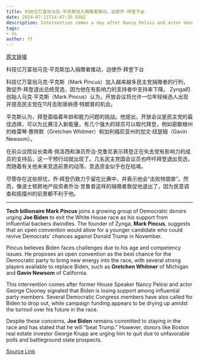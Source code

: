 ```yaml
---
title: 科技亿万富翁马克·平克斯加入捐赠者推动，迫使乔·拜登下台
date: 2024-07-11T14:47:35.550Z
description: Intervention comes a day after Nancy Pelosi and actor George Clooney heaped pressure on US president
tags: 
- us
author: ft
---
```


[原文链接](https://ft.com/content/f17af1ae-b6a4-47b0-a5c4-2659ec2fab86)

科技亿万富翁马克·平克斯加入捐赠者推动，迫使乔·拜登下台

科技亿万富翁马克·平克斯（Mark Pincus）加入越来越多民主党捐赠者的行列，敦促乔·拜登退出总统竞选，因为他在有影响力的支持者中支持率下降。 Zynga的创始人马克·平克斯（Mark Pincus）认为，开放会议将允许一位年轻候选人出现并提高民主党在11月击败唐纳德·特朗普的机会。

平克斯认为，拜登面临着年龄和能力问题的挑战。他提出，开放会议是民主党的最佳选择，可以为比赛注入新能量，有几个强大的球员可以取代拜登，例如密歇根州的格雷琴·惠特默（Gretchen Whitmer）和加利福尼亚州的加文·纽瑟姆（Gavin Newsom）。

在前众议院议长南希·佩洛西和演员乔治·克鲁尼表示拜登正在失去党有影响力的成员的支持后，这一干预行动就出现了。几名民主党国会议员也呼吁拜登退出竞选，而随着有关他未来竞选前景的动荡，竞选资金似乎也在枯竭。

尽管存在这些担忧，乔·拜登仍致力于留在比赛中，并表示他会“击败特朗普”。然而，像波士顿房地产投资者乔治·克鲁普这样的捐赠者敦促他退出了，因为民意调查和摇摆州的前景都不利于他。

---

 **Tech billionaire Mark Pincus** joins a growing group of Democratic donors urging **Joe Biden** to exit the White House race as his support from influential backers dwindles. The founder of Zynga, **Mark Pincus**, suggests that an open convention would allow for a younger candidate who could revive Democrats' chances against Donald Trump in November.

Pincus believes Biden faces challenges due to his age and competency issues. He proposes an open convention as the best chance for the Democratic party to bring new energy into the race, with several strong players available to replace Biden, such as **Gretchen Whitmer** of Michigan and **Gavin Newsom** of California.

This intervention comes after former House Speaker Nancy Pelosi and actor George Clooney signaled that Biden is losing support among influential party members. Several Democratic Congress members have also called for Biden to drop out, while campaign funding appears to be drying up amidst the turmoil over his future in the race.

Despite these concerns, **Joe Biden** remains committed to staying in the race and has stated that he will "beat Trump." However, donors like Boston real estate investor George Krupp are urging him to quit due to unfavorable polls and battleground state prospects.

[Source Link](https://ft.com/content/f17af1ae-b6a4-47b0-a5c4-2659ec2fab86)

